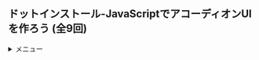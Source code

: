 ## ドットインストール-JavaScriptでアコーディオンUIを作ろう (全9回)
<details>
<summary>メニュー</summary>

1. アコーディオンUIを作ってみよう
2. detailsタグを使ってみよう
3. 説明リストでマークアップしてみよう
4. 要素のスタイルを整えよう
5. 先頭にQとAをつけよう
6. 右端に「+」マークをつけよう
7. クリックイベントを設定しよう
8. アニメーションをつけよう

</details>
